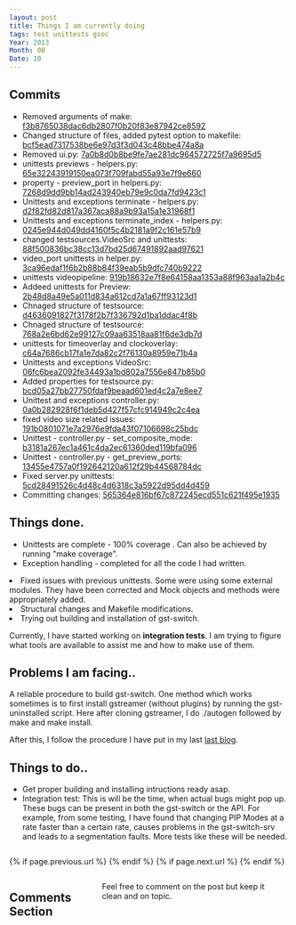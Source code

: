 ```yaml
---
layout: post
title: Things I am currently doing
tags: test unittests gsoc
Year: 2013
Month: 08
Date: 10
---
```


<h2>Commits</h2>
<p>
<ul>
<li>Removed arguments of make: <a href="https://github.com/hyades/gst-switch/commit/f3b8765038dac6db2807f0b20f83e87942ce8592">f3b8765038dac6db2807f0b20f83e87942ce8592</a></li>
<li>Changed structure of files, added pytest option to makefile: <a href="https://github.com/hyades/gst-switch/commit/bcf5ead7317538be6e97d3f3d043c48bbe474a8a">bcf5ead7317538be6e97d3f3d043c48bbe474a8a</a></li>
<li>Removed ui.py: <a href="https://github.com/hyades/gst-switch/commit/7a0b8d0b8be9fe7ae281dc964572725f7a9695d5">7a0b8d0b8be9fe7ae281dc964572725f7a9695d5</a></li>
<li>unittests previews - helpers.py: <a href="https://github.com/hyades/gst-switch/commit/65e32243919150ea073f709fabd55a93e7f9e660">65e32243919150ea073f709fabd55a93e7f9e660</a></li>
<li>property - preview_port in helpers.py: <a href="https://github.com/hyades/gst-switch/commit/7268d9dd9bb14ad243940eb79e9c0da7fd9423c1">7268d9dd9bb14ad243940eb79e9c0da7fd9423c1</a></li>
<li>Unittests and exceptions terminate - helpers.py: <a href="https://github.com/hyades/gst-switch/commit/d2f82fd82d817a367aca88a9b93a15a1e31968f1">d2f82fd82d817a367aca88a9b93a15a1e31968f1</a></li>
<li>Unittests and exceptions terminate_index - helpers.py: <a href="https://github.com/hyades/gst-switch/commit/0245e944d049dd4160f5c4b2181a9f2c161e57b9">0245e944d049dd4160f5c4b2181a9f2c161e57b9</a></li>
<li>changed testsources.VideoSrc and unittests: <a href="https://github.com/hyades/gst-switch/commit/88f500836bc38cc13d7bd25d67491892aad97621">88f500836bc38cc13d7bd25d67491892aad97621</a></li>
<li>video_port unittests in helper.py: <a href="https://github.com/hyades/gst-switch/commit/3ca96edaf1f6b2b88b84f39eab5b9dfc740b9222">3ca96edaf1f6b2b88b84f39eab5b9dfc740b9222</a></li>
<li>unittests videopipeline: <a href="https://github.com/hyades/gst-switch/commit/919b18632e7f8e64158aa1353a88f963aa1a2b4c">919b18632e7f8e64158aa1353a88f963aa1a2b4c</a></li>
<li>Addeed unittests for Preview: <a href="https://github.com/hyades/gst-switch/commit/2b48d8a49e5a011d834a612cd7a1a67ff93123d1">2b48d8a49e5a011d834a612cd7a1a67ff93123d1</a></li>
<li>Chnaged structure of testsource: <a href="https://github.com/hyades/gst-switch/commit/d4636091827f3178f2b7f336792d1ba1ddac4f8b">d4636091827f3178f2b7f336792d1ba1ddac4f8b</a></li>
<li>Chnaged structure of testsource: <a href="https://github.com/hyades/gst-switch/commit/768a2e6bd62e99127c09aa63518aa81f6de3db7d">768a2e6bd62e99127c09aa63518aa81f6de3db7d</a></li>
<li>unittests for timeoverlay and clockoverlay: <a href="https://github.com/hyades/gst-switch/commit/c64a7686cb17fa1e7da82c2f76130a8959e71b4a">c64a7686cb17fa1e7da82c2f76130a8959e71b4a</a></li>
<li>Unittests and exceptions VideoSrc: <a href="https://github.com/hyades/gst-switch/commit/06fc6bea2092fe34493a1bd802a7556e847b85b0">06fc6bea2092fe34493a1bd802a7556e847b85b0</a></li>
<li>Added properties for testsource.py: <a href="https://github.com/hyades/gst-switch/commit/bcd05a27bb27750fdaf9beaad601ed4c2a7e8ee7">bcd05a27bb27750fdaf9beaad601ed4c2a7e8ee7</a></li>
<li>Unittest and exceptions controller.py: <a href="https://github.com/hyades/gst-switch/commit/0a0b282928f6f1deb5d427f57cfc914949c2c4ea">0a0b282928f6f1deb5d427f57cfc914949c2c4ea</a></li>
<li>fixed video size related issues: <a href="https://github.com/hyades/gst-switch/commit/191b0801071e7a2976e9fda43f07106698c25bdc">191b0801071e7a2976e9fda43f07106698c25bdc</a></li>
<li>Unittest - controller.py - set_composite_mode: <a href="https://github.com/hyades/gst-switch/commit/b3181a267ec1a461c4da2ec61360ded119bfa096">b3181a267ec1a461c4da2ec61360ded119bfa096</a></li>
<li>Unittest - controller.py - get_preview_ports: <a href="https://github.com/hyades/gst-switch/commit/13455e4757a0f192642120a612f29b44568784dc">13455e4757a0f192642120a612f29b44568784dc</a></li>
<li>Fixed server.py unittests: <a href="https://github.com/hyades/gst-switch/commit/5cd28491526c4d48c4d6318c3a5922d95dd4d459">5cd28491526c4d48c4d6318c3a5922d95dd4d459</a></li>
<li>Committing changes: <a href="https://github.com/hyades/gst-switch/commit/565364e816bf67c872245ecd551c621f495e1935">565364e816bf67c872245ecd551c621f495e1935</a></li>
</ul>

</p>
<h2>Things done.</h2>
<p>
	<ul>
	<li>
		Unittests are complete - 100% coverage <a href="http://hyades.github.io/gst-switch/reports/coverage/"></a>. Can also be achieved by running "make coverage".
	</li>
	<li>
		Exception handling - completed for all the code I had written. </ul>
	</li>
	<li>
		Fixed issues with previous unittests. Some were using some external modules. They have been corrected and Mock objects and methods were appropriately added.
	</li>
	<li>
		Structural changes and Makefile modifications.
	</li>
	<li>
		Trying out building and installation of gst-switch.
	</li>
</p>
<p>Currently, I have started working on <b>integration tests</b>. I am trying to figure what tools are available to assist me and how to make use of them.</p>
<h2>Problems I am facing..</h2>
<p>
	A reliable procedure to build gst-switch. One method which works sometimes is to first install gstreamer (without plugins) by running the gst-uninstalled script. Here after cloning gstreamer, I do ./autogen followed by make and make install.
</p>
<p>
	After this, I follow the procedure I have put in my last <a href="http://hyades.github.io/blog/Installing-Gst-Switch/">last blog</a>. 
</p>
<h2>Things to do..</h2>
<p>
	<ul>
		<li>Get proper building and installing intructions ready asap.</li>
		<li>Integration test: This is will be the time, when actual bugs might pop up. These bugs can be present in both the gst-switch or the API. For example, from some testing, I have found that changing PIP Modes at a rate faster than a certain rate, causes problems in the gst-switch-srv and leads to a segmentation faults. More tests like these will be needed.</li>
	</ul>
</p>

<div class="row">	
	<div class="span9 column">
			<p class="pull-right">{% if page.previous.url %} <a href="{{page.previous.url}}" title="Previous Post: {{page.previous.title}}"><i class="icon-chevron-left"></i></a> 	{% endif %}   {% if page.next.url %} 	<a href="{{page.next.url}}" title="Next Post: {{page.next.title}}"><i class="icon-chevron-right"></i></a> 	{% endif %} </p>  
	</div>

</div>

<div class="row">	
    <div class="span9 columns">    
		<h2>Comments Section</h2>
	    <p>Feel free to comment on the post but keep it clean and on topic.</p>	
		<div id="disqus_thread"></div>
		<script type="text/javascript">
			/* * * CONFIGURATION VARIABLES: EDIT BEFORE PASTING INTO YOUR WEBPAGE * * */
			var disqus_shortname = 'aayushahuja'; // required: replace example with your forum shortname
			
			
			/* * * DON'T EDIT BELOW THIS LINE * * */
			(function() {
				var dsq = document.createElement('script'); dsq.type = 'text/javascript'; dsq.async = true;
				dsq.src = 'http://' + disqus_shortname + '.disqus.com/embed.js';
				(document.getElementsByTagName('head')[0] || document.getElementsByTagName('body')[0]).appendChild(dsq);
			})();
		</script>
		<noscript>Please enable JavaScript to view the <a href="http://disqus.com/?ref_noscript">comments powered by Disqus.</a></noscript>
		<a href="http://disqus.com" class="dsq-brlink">blog comments powered by <span class="logo-disqus">Disqus</span></a>
	</div>
</div>

<!-- Twitter -->
<script>!function(d,s,id){var js,fjs=d.getElementsByTagName(s)[0];if(!d.getElementById(id)){js=d.createElement(s);js.id=id;js.src="//platform.twitter.com/widgets.js";fjs.parentNode.insertBefore(js,fjs);}}(document,"script","twitter-wjs");</script>

<!-- Google + -->
<script type="text/javascript">
  (function() {
    var po = document.createElement('script'); po.type = 'text/javascript'; po.async = true;
    po.src = 'https://apis.google.com/js/plusone.js';
    var s = document.getElementsByTagName('script')[0]; s.parentNode.insertBefore(po, s);
  })();
</script>
<!-- Written by hyades -->

